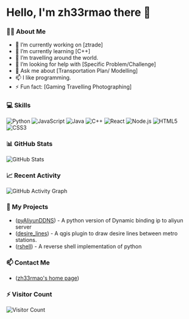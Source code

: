  # Hello, I'm zh33rmao there 👋

### 👨‍💻 About Me
- 🔭 I’m currently working on [ztrade]
- 🌱 I’m currently learning [C++]
- 👯 I’m travelling around the world.
- 🤔 I’m looking for help with [Specific Problem/Challenge]
- 💬 Ask me about [Transportation Plan/ Modelling]
- 📫 I like programming.
- ⚡ Fun fact: [Gaming Travelling Photographing]

### 💻 Skills
![Python](https://img.shields.io/badge/-Python-3776AB?style=flat-square&logo=python&logoColor=white)
![JavaScript](https://img.shields.io/badge/-JavaScript-F7DF1E?style=flat-square&logo=javascript&logoColor=black)
![Java](https://img.shields.io/badge/-Java-007396?style=flat-square&logo=java&logoColor=white)
![C++](https://img.shields.io/badge/-C++-00599C?style=flat-square&logo=c%2B%2B&logoColor=white)
![React](https://img.shields.io/badge/-React-61DAFB?style=flat-square&logo=react&logoColor=black)
![Node.js](https://img.shields.io/badge/-Node.js-339933?style=flat-square&logo=node.js&logoColor=white)
![HTML5](https://img.shields.io/badge/-HTML5-E34F26?style=flat-square&logo=html5&logoColor=white)
![CSS3](https://img.shields.io/badge/-CSS3-1572B6?style=flat-square&logo=css3&logoColor=white)

### 📊 GitHub Stats
![GitHub Stats](https://github-readme-stats.vercel.app/api?username=yourusername&show_icons=true&theme=radical)

### 📈 Recent Activity
![GitHub Activity Graph](https://activity-graph.herokuapp.com/graph?username=yourusername&theme=react-dark)

### 🎯 My Projects
- ([pyAliyunDDNS](https://github.com/zh33rmao/pyAliyunDDNS)) - A python version of Dynamic binding ip to aliyun server
- ([desire_lines](https://github.com/zh33rmao/desire_lines)) - A qgis plugin to draw desire lines between metro stations.
- ([rshell](https://github.com/zh33rmao/rshell)) - A reverse shell implementation of python

### 📫 Contact Me
- ([zh33rmao's home page](https://zh33rmao.github.io/))

### ⚡ Visitor Count
![Visitor Count](https://profile-counter.glitch.me/yourusername/count.svg)
